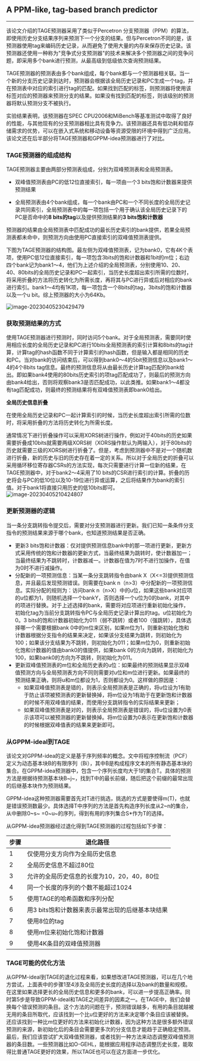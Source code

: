 ## A PPM-like, tag-based branch predictor

-----------------------

该论文介绍的TAGE预测器采用了类似于Percetron 分支预测器（PPM）的算法，即使用历史分支结果序列来预测下一个分支的结果。但与Percetron不同的是，该预测器使用tag来编码历史记录，从而避免了使用大量的内存来保存历史记录。该预测器还使用一种称为"竞争式分支预测器"的技术来解决多个预测器之间的竞争问题，即采用多个bank进行预测，从最高级到低级依次查询预测结果。

TAGE预测器的预测表由多个bank组成，每个bank都与一个预测器相关联。当一个新的分支历史记录到达时，预测器会根据该全局历史记录和PC生成一个tag，并在预测表中对应的索引进行tag的匹配。如果找到匹配的标签，则预测器将使用该标签对应的预测器来预测分支的结果。如果没有找到匹配的标签，则该级别的预测器将默认预测分支不被执行。

实验结果表明，该预测器在SPEC CPU2006和MiBench等基准测试中取得了良好的性能，与其他现有的分支预测器相比具有竞争力。该预测器还具有低功耗和低存储需求的优势，可以在嵌入式系统和移动设备等资源受限的环境中得到广泛应用。该论文还在后半部分将TAGE预测器和GPPM-idea预测器进行了对比。

### TAGE预测器的组成结构

TAGE预测器主要由两部分预测表组成，分别为双峰预测表和全局预测表。

- 双峰值预测表由PC的低12位直接索引，每一项由一个3 bits饱和计数器来提供预测结果

- 全局预测表由4个bank组成，每一个bank由PC和一个不同长度的全局历史记录共同索引，全局预测表中的每一项包括一个用于确认该全局历史记录下的PC是否命中的**8 bits的tag**以及提供预测结果的**3 bits饱和计数器**

预测器的结果由全局预测表中匹配成功的最长历史索引的bank提供，若果全局预测表都未命中，则预测方向由使用PC直接索引的双峰值预测表提供。

下图为TAGE预测器的结构图。最左侧为双峰值预测表，记为bank0，它有4K个表项，使用PC低12位直接索引，每一项包含3bits的饱和计数器和1bit的m位；右边四个bank记为bank1～4，他们为上述介绍的全局预测表，分别使用10、20、40、80bits的全局历史记录和PC一起索引，当历史长度超出索引所需的位数时，将采用折叠的方法将历史转化为所需长度，再将其与PC进行异或后对相应的bank进行索引。bank1～4均有1K项，每一项包含一个8bits的tag，3bits的饱和计数器以及一个u bit。综上预测器的大小为64Kb。

![image-20230405230429479](https://wangyidipicgo.oss-cn-hangzhou.aliyuncs.com/image-20230405230429479.png)

### 获取预测结果的方式

使用TAGE预测器进行预测时，同时访问5个bank。对于全局预测表，需要同时使用相应长度的全局历史记录和PC进行10bits全局预测表的索引计算和8bits的tag计算，计算tag的hash函数不同于计算索引的hash函数，但是输入都是相同的历史和PC。当对bank的访问结束后，可以得到bank0～4的5bit预测信息以及bank1～4的4个8bits tag信息。最终的预测信息将从由最长历史计算tag匹配的bank给出。即如果bank4使用的80bits历史索引的项tag匹配成功了，则最后的预测方向由bank4给出，否则将观察bank3是否匹配成功，以此类推。如果bank1～4都没有tag匹配成功，则最终的预测结果将有双峰值预测表即bank0给出。

**全局历史信息折叠**

在使用全局历史记录和PC一起计算索引的时候，当历史长度超出索引所需的位数时，将采用折叠的方法将历史转化为所需长度。

通常情况下进行折叠操作可以采用XORS树进行操作，例如对于40bits的历史如果需要折叠成10bits就需要两级XORS树（XORS操作默认为两输入），对于80bits的历史就需要三级的XORS树进行折叠了。但是，考虑到预测器中不是对一个随机数进行折叠，新的历史与旧的历史存在着一定的关系。所以对于全局历史的折叠可以采用循环移位寄存器CSRs的方法实现，每次只需要进行计算一位新的结果，在TAGE预测器中，对于bank2～4采用了10 bits的CSR进行索引的计算。折叠的历史将会与PC的低10位以及10-19位进行异或运算，之后将结果作为bank的索引值。对于bank1将直接只用历史的低10bits即可。
![image-20230405210424807](https://wangyidipicgo.oss-cn-hangzhou.aliyuncs.com/image-20230405210424807.png)

### 更新预测器的逻辑

当一条分支跳转指令提交后，需要对分支预测器进行更新。我们已知一条条件分支指令的预测结果来源于哪个bank，也知道预测结果是否正确。

- 更新3 bits饱和计数器：仅对提供预测信息bank中的那一项进行更新，更新方式采用传统的饱和计数器的更新方式，当最终结果为跳转时，使计数器加一；当最终结果为不跳转时，计数器减一。计数器在值为7时不进行加操作，在值为0时不进行减操作。
- 分配新的一项预测信息：当某一条分支跳转指令由bank X（X<=3)提供预测信息，并且最后发现预测错误。则需要在bank n（n>3）中分配新的一项预测信息。实际分配的规则为：访问bank n（n>X）中的u位，如果这些bank对应项的u位都为1，则随机选择一个bankY，否则选择一个u位为0的bank，对其中的项进行替换。对于上述选择的bank，需要将对应项进行重新初始化操作，初始化tag为当前分支跳转指令PC与全局历史记录计算出的tag。u位初始化为0。3 bits的饱和计数器初始化为011（弱不跳转）或者100（强跳转），具体选择哪一个需要根据bank 0中的m位来区别，如果m位为1，则重新初始化饱和计数器根据分支指令的结果来决定，如果该分支结果为跳转，则初始化为100；如果该分支结果为不跳转，则初始化为011；如果m位为0，则重新初始化饱和计数器的值由bank0的值提供，如果bank 0的方向为跳转，则初始化为100，如果bank0的方向为不跳转，则初始化为011。
- 更新双峰值预测表的m位和全局历史表的u位：如果最终的预测结果显示双峰值预测方向与全局预测表方向不同则需要对u位和m位进行更新。如果最终的预测结果正确，则将u和m位都设为1，否则都设为0。这样做的原因是：
  - 如果双峰值预测表是错的，则表示全局预测表是正确的，将u位设为1有助于防止该项被预测表的更新替换掉，将m位设为1有助于在更新饱和计数器的时候不用双峰值的结果，而使用分支跳转指令的实际结果来更新；
  - 如果双峰值预测表是对的，则表示全局预测表是错误的，将u位设置为0表示该项可以被预测器的更新替换掉。将m位设置为0表示在更新饱和计数器的时候根据双峰值表的结果来更新即可。

### 从GPPM-ideal到TAGE

该论文对GPPM-idea的定义是基于序列频率的概念。文中将程序控制流（PCF）定义为动态基本块B的有限序列（Bi），其中B是构成程序文本的所有静态基本块的集合。在GPPM-idea预测器中，包含一个序列长度均大于1的集合T。具体的预测方法是根据待预测基本块B~j~，找到T中的最长前缀，随后把这个前缀的最常出现的后继基本块作为预测结果。

GPPM-idea这种预测器需要首先对T进行挑选，挑选的方式是要使得m(T)，也就是错误预测数最少。具体选择T中序列的方法是首先构造序列长度从2\~n的集合，从中删除0~s~ =0~u~的序列，得到有用的序列集合S*作为T的选择。

从GPPM-idea预测器经过退化得到TAGE预测器的过程包括如下步骤：

| 步骤 | 退化路径                                         |
| ---- | ------------------------------------------------ |
| 1    | 仅使用分支方向作为全局历史信息                   |
| 2    | 全局历史信息不超过80位                           |
| 3    | 允许的全局历史信息的长度为10，20，40，80位       |
| 4    | 同一个长度的序列的个数不能超过1024               |
| 5    | 使用TAGE的哈希函数和序列分配                     |
| 6    | 用3 bits饱和计数器来表示最常出现的后继基本块结果 |
| 7    | 使用8位的tag                                     |
| 8    | 使用m位来初始化饱和计数器                        |
| 9    | 使用4K条目的双峰值预测器                         |

### TAGE可能的优化方法

从GPPM-ideal到TAGE的退化过程来看，如果想改进TAGE预测器，可以在几个地方尝试，上面表中的步骤1至4涉及全局历史长度的选择以及bank的数量和规模。在这里如果选择更长的全局历史信息和更多的bank，可以进一步提高正确率。同时第5步是导致GPPM-ideal和TAGE之间差异的因素之一。在TAGE中，我们会替换每个错误预测的条目。这个方法的问题在于，预测错误越多，有用的条目就越被无用的条目所取代，应该找到一个比u位更好的方法来决定哪个条目应该被替换。还应该找到一种比m位更好的方法来初始化计数器，因为这种方法是很多额外错误预测的来源，新初始化后的条目会需要更多次的分支信息才能趋于正确稳定预测。最后，我们应该尝试扩大双峰值预测器，或者找到一种方法来动态调整双峰值预测器的条目数。一些预测器比如O-GEHL，能根据应用程序动态调整历史长度，能取得比普通TAGE更好的效果，所以TAGE也可以在这方面进一步优化。